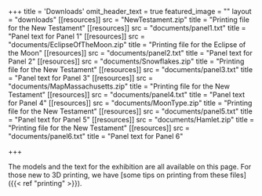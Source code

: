 +++
title = 'Downloads'
omit_header_text = true
featured_image = ""
layout = "downloads"
[[resources]]
    src = "NewTestament.zip"
    title = "Printing file for the New Testament"
[[resources]]
    src = "documents/panel1.txt"
    title = "Panel text for Panel 1"
[[resources]]
    src = "documents/EclipseOfTheMoon.zip"
    title = "Printing file for the Eclipse of the Moon"
[[resources]]
    src = "documents/panel2.txt"
    title = "Panel text for Panel 2"
[[resources]]
    src = "documents/Snowflakes.zip"
    title = "Printing file for the New Testament"
[[resources]]
    src = "documents/panel3.txt"
    title = "Panel text for Panel 3"
[[resources]]
    src = "documents/MapMassachusetts.zip"
    title = "Printing file for the New Testament"
[[resources]]
    src = "documents/panel4.txt"
    title = "Panel text for Panel 4"
[[resources]]
    src = "documents/MoonType.zip"
    title = "Printing file for the New Testament"
[[resources]]
    src = "documents/panel5.txt"
    title = "Panel text for Panel 5"
[[resources]]
    src = "documents/Hamlet.zip"
    title = "Printing file for the New Testament"
[[resources]]
    src = "documents/panel6.txt"
    title = "Panel text for Panel 6"

+++

The models and the text for the exhibition are all available on this page. For those new to 3D printing, we have [some tips on printing from these files]({{< ref "printing" >}}).
